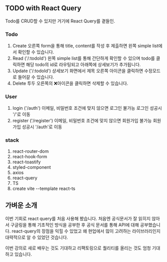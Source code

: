 ## TODO with React Query

Todo를 CRUD할 수 있지만 거기에 React Query를 곁들인.

### Todo

1. Create
   오른쪽 form을 통해 title, content를 작성 후 제출하면 왼쪽 simple list에서 확인할 수 있습니다.
2. Read ('/:todoId')
   왼쪽 simple list를 통해 간단하게 확인할 수 있으며 todo를 클릭하면 해당 todo의 id로 라우팅되고 아래쪽에 상세보기가 추가됩니다.
3. Update ('/:todoId')
   상세보기 화면에서 제목 오른쪽 아이콘을 클릭하면 수정모드로 들어갈 수 있습니다.
4. Delete
   투두 오른쪽의 ❌아이콘을 클릭하면 삭제할 수 있습니다.

### User

1. login ('/auth')
   이메일, 비밀번호 조건에 맞지 않으면 로그인 불가능
   로그인 성공시 '/'로 이동
2. register ('/register')
   이메일, 비밀번호 조건에 맞지 않으면 회원가입 불가능
   회원가입 성공시 '/auth'로 이동

### stack

1. react-router-dom
2. react-hook-form
3. react-toastify
4. styled-component
5. axios
6. react-query
7. TS
8. create vite --template react-ts

## 가벼운 소개

이번 기회로 react query를 처음 사용해 봤습니다. 처음엔 공식문서가 잘 읽히지 않아서 구글링을 통해 기초적인 방식을 공부한 후 공식 문서를 통해 API에 대해 공부했습니다.
react-query의 장점을 익힐 수 있었고 왜 현업에서 많이 고려하는 라이브러리인지 대략적으로 알 수 있었던 것습니다.

이번 강의로 새로 배우는 것도 기대하고 리팩토링으로 퀄리티를 올리는 것도 엄청 기대하고 있습니다.
